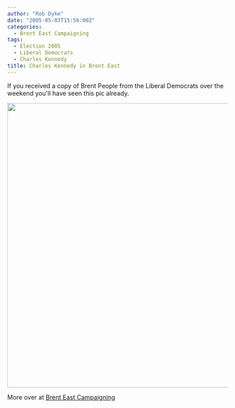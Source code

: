 ```yaml
---
author: "Rob Dyke"
date: "2005-05-03T15:56:00Z"
categories:
  - Brent East Campaigning
tags:
  - Election 2005
  - Liberal Democrats
  - Charles Kennedy
title: Charles Kennedy in Brent East
---
```

If you received a copy of Brent People from the Liberal Democrats over the weekend you'll have seen this pic already.

<img width="650" src="http://www.comwifinet.com/becampaign/st-and-ck.jpg" />

More over at [Brent East Campaigning](http://becampaign.blogspot.com/)
